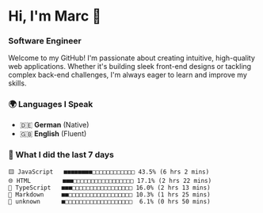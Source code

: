 # Hi, I'm Marc 👋 
### Software Engineer

Welcome to my GitHub! I'm passionate about creating intuitive, high-quality web applications. Whether it's building sleek front-end designs or tackling complex back-end challenges, I'm always eager to learn and improve my skills.  

### 🌍 Languages I Speak  
- 🇩🇪 **German** (Native)  
- 🇬🇧 **English** (Fluent)

### 🤯 What I did the last 7 days

```
🟨 JavaScript   ■■■■■■■■□□□□□□□□□□□□ 43.5% (6 hrs 2 mins)
🌐 HTML         ■■■□□□□□□□□□□□□□□□□□ 17.1% (2 hrs 22 mins)
🔷 TypeScript   ■■■□□□□□□□□□□□□□□□□□ 16.0% (2 hrs 13 mins)
📝 Markdown     ■■□□□□□□□□□□□□□□□□□□ 10.3% (1 hrs 25 mins)
📄 unknown      ■□□□□□□□□□□□□□□□□□□□  6.1% (0 hrs 50 mins)
```